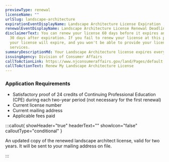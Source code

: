 ```yaml
---
previewType: renewal
licenseName: ""
urlSlug: landscape-architecture
expirationEventDisplayName: Landscape Architecture License Expiration
renewalEventDisplayName: Landscape Architecture License Renewal Deadline
disclaimerText: You can renew your license 60 days before it expires and up to
  30 days after expiration. If you fail to renew your license at this point,
  your license will expire, and you won't be able to provide your licensed
  services.
summaryDescriptionMd: Your Landscape Architecture license expires every two years.
issuingAgency: Division of Consumer Affairs
callToActionLink: https://www.njconsumeraffairs.gov/land/Pages/default.aspx
callToActionText: Renew My Landscape Architecture License
---
```

### Application Requirements

- Satisfactory proof of 24 credits of Continuing Professional Education (CPE) during each two-year period (not necessary for the first renewal)
- Current license number
- Current mailing address
- Applicable fees paid

:::callout{ showHeader="true" headerText="" showIcon="false" calloutType="conditional" }

An updated copy of the renewed landscape architect license, valid for two years. It will be sent to your mailing address on file.

:::
